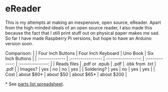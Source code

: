 # eReader
This is my attempts at making an inexpensive, open source, eReader.  Apart from the high-minded ideals of an open source reader, I also made this because the fact that I still print stuff out on physical paper makes me sad.  So far I have made Raspberry Pi versions, but hope to have an Arduino version soon.   

Comparison:
|                | Four Inch Buttons | Four Inch Keyboard | Uno Book       | Six Inch Buttons |
| :------------- | :---------------: | -----------------: | :------------: | :--------------: |
|  Reads files   | .pdf or .epub     | .pdf               | .obk from .txt | .pdf             |
|  Images?       | yes               | no                 | no             | yes              |
|  Soldering?    | yes               | no                 | yes            | yes              |
|  Cost          | about $80*        | about $50          | about $65*     | about $200       |

\* See [parts list spreadsheet](https://docs.google.com/spreadsheets/d/1QZZgKGRvNb7ut1qJOBiChj6p-5OpzVUDtKHotY_Kxuk/edit?usp=sharing).
